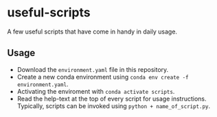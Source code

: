 # useful-scripts
A few useful scripts that have come in handy in daily usage.

## Usage
* Download the `environment.yaml` file in this repository.
* Create a new conda environment using `conda env create -f environment.yaml`.
* Activating the enviroment with `conda activate scripts`.
* Read the help-text at the top of every script for usage instructions. Typically, scripts can be invoked using `python + name_of_script.py`.
